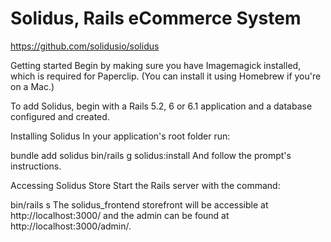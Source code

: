 # Solidus, Rails eCommerce System

https://github.com/solidusio/solidus

Getting started
Begin by making sure you have Imagemagick installed, which is required for Paperclip. (You can install it using Homebrew if you're on a Mac.)

To add Solidus, begin with a Rails 5.2, 6 or 6.1 application and a database configured and created.

Installing Solidus
In your application's root folder run:

bundle add solidus
bin/rails g solidus:install
And follow the prompt's instructions.

Accessing Solidus Store
Start the Rails server with the command:

bin/rails s
The solidus_frontend storefront will be accessible at http://localhost:3000/ and the admin can be found at http://localhost:3000/admin/.